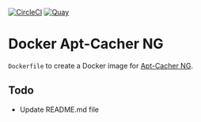 [![CircleCI](https://circleci.com/gh/stefaniuk/docker-apt-cacher-ng.svg?style=shield "CircleCI")](https://circleci.com/gh/stefaniuk/docker-apt-cacher-ng) [![Quay](https://quay.io/repository/stefaniuk/apt-cacher-ng/status "Quay")](https://quay.io/repository/stefaniuk/apt-cacher-ng)

Docker Apt-Cacher NG
====================

`Dockerfile` to create a Docker image for [Apt-Cacher NG](https://www.unix-ag.uni-kl.de/~bloch/acng/).

Todo
----

- Update README.md file
